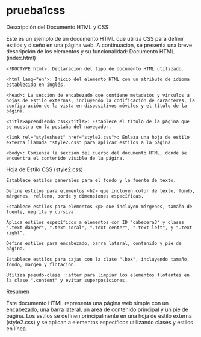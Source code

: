# prueba1css
Descripción del Documento HTML y CSS

Este es un ejemplo de un documento HTML que utiliza CSS para definir estilos y diseño en una página web. A continuación, se presenta una breve descripción de los elementos y su funcionalidad:
Documento HTML (index.html)

    <!DOCTYPE html>: Declaración del tipo de documento HTML utilizado.

    <html lang="en">: Inicio del elemento HTML con un atributo de idioma establecido en inglés.

    <head>: La sección de encabezado que contiene metadatos y vínculos a hojas de estilo externas, incluyendo la codificación de caracteres, la configuración de la vista en dispositivos móviles y el título de la página.

    <title>aprendiendo css</title>: Establece el título de la página que se muestra en la pestaña del navegador.

    <link rel="stylesheet" href="style2.css">: Enlaza una hoja de estilo externa llamada "style2.css" para aplicar estilos a la página.

    <body>: Comienza la sección del cuerpo del documento HTML, donde se encuentra el contenido visible de la página.

Hoja de Estilo CSS (style2.css)

    Establece estilos generales para el fondo y la fuente de texto.

    Define estilos para elementos <h2> que incluyen color de texto, fondo, márgenes, relleno, borde y dimensiones específicas.

    Establece estilos para elementos <p> que incluyen márgenes, tamaño de fuente, negrita y cursiva.

    Aplica estilos específicos a elementos con ID "cabecera3" y clases ".text-danger", ".text-coral", ".text-center", ".text-left", y ".text-right".

    Define estilos para encabezado, barra lateral, contenido y pie de página.

    Establece estilos para cajas con la clase ".box", incluyendo tamaño, fondo, margen y flotación.

    Utiliza pseudo-clase ::after para limpiar los elementos flotantes en la clase ".content" y evitar superposiciones.

Resumen

Este documento HTML representa una página web simple con un encabezado, una barra lateral, un área de contenido principal y un pie de página. Los estilos se definen principalmente en una hoja de estilo externa (style2.css) y se aplican a elementos específicos utilizando clases y estilos en línea.
